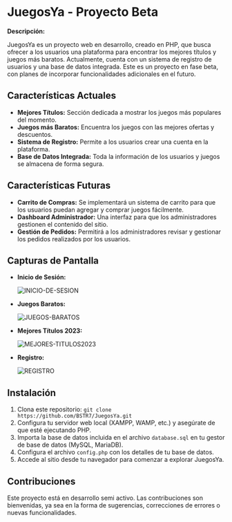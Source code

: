 # JuegosYa - Proyecto Beta

**Descripción:**

JuegosYa es un proyecto web en desarrollo, creado en PHP, que busca ofrecer a los usuarios una plataforma para encontrar los mejores títulos y juegos más baratos. Actualmente, cuenta con un sistema de registro de usuarios y una base de datos integrada. Este es un proyecto en fase beta, con planes de incorporar funcionalidades adicionales en el futuro.

## Características Actuales

- **Mejores Títulos:** Sección dedicada a mostrar los juegos más populares del momento.
- **Juegos más Baratos:** Encuentra los juegos con las mejores ofertas y descuentos.
- **Sistema de Registro:** Permite a los usuarios crear una cuenta en la plataforma.
- **Base de Datos Integrada:** Toda la información de los usuarios y juegos se almacena de forma segura.

## Características Futuras

- **Carrito de Compras:** Se implementará un sistema de carrito para que los usuarios puedan agregar y comprar juegos fácilmente.
- **Dashboard Administrador:** Una interfaz para que los administradores gestionen el contenido del sitio.
- **Gestión de Pedidos:** Permitirá a los administradores revisar y gestionar los pedidos realizados por los usuarios.

## Capturas de Pantalla

- **Inicio de Sesión:**

  ![INICIO-DE-SESION](https://i.postimg.cc/J4tWC4pQ/INICIO-DE-SESION.png)

- **Juegos Baratos:**

  ![JUEGOS-BARATOS](https://i.postimg.cc/65SxWJSx/JUEGOS-BARATOS.png)

- **Mejores Títulos 2023:**

  ![MEJORES-TITULOS2023](https://i.postimg.cc/BnK9t79L/MEJORES-TITULOS2023.png)

- **Registro:**

  ![REGISTRO](https://i.postimg.cc/DfxKNbPZ/REGISTRO.png)

## Instalación

1. Clona este repositorio: `git clone https://github.com/BSTR7/JuegosYa.git`
2. Configura tu servidor web local (XAMPP, WAMP, etc.) y asegúrate de que esté ejecutando PHP.
3. Importa la base de datos incluida en el archivo `database.sql` en tu gestor de base de datos (MySQL, MariaDB).
4. Configura el archivo `config.php` con los detalles de tu base de datos.
5. Accede al sitio desde tu navegador para comenzar a explorar JuegosYa.

## Contribuciones

Este proyecto está en desarrollo semi activo. Las contribuciones son bienvenidas, ya sea en la forma de sugerencias, correcciones de errores o nuevas funcionalidades.


